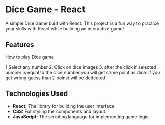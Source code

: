 # Dice Game - React

A simple Dice Game built with React. This project is a fun way to practice your skills with React while building an interactive game!

## Features
How to play Dice game

1.Select any number
2. Click on dice images
3. after the click if selected number is equal to the dice number you will get same point as dice. if you get wrong guess than 2 poinst will be dedcuted

## Technologies Used

- **React:** The library for building the user interface.
- **CSS:** For styling the components and layout.
- **JavaScript:** The scripting language for implementing game logic.


